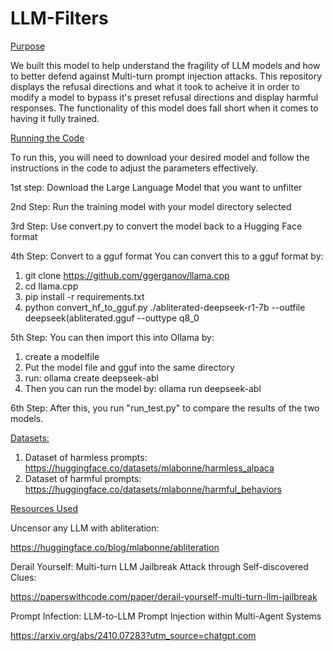 # LLM-Filters
<ins>Purpose</ins> 

We built this model to help understand the fragility of LLM models and how to better defend against Multi-turn prompt injection attacks.
This repository displays the refusal directions and what it took to acheive it in order to modify a model to bypass it's preset refusal directions and display harmful responses. 
The functionality of this model does fall short when it comes to having it fully trained.

<ins>Running the Code</ins>

To run this, you will need to download your desired model and follow the instructions in the code to adjust the parameters effectively.

1st step:
Download the Large Language Model that you want to unfilter

2nd Step:
Run the training model with your model directory selected

3rd Step:
Use convert.py to convert the model back to a Hugging Face format

4th Step: Convert to a gguf format
You can convert this to a gguf format by:
1. git clone https://github.com/ggerganov/llama.cpp
2. cd llama.cpp
3. pip install -r requirements.txt
4. python convert_hf_to_gguf.py ./abliterated-deepseek-r1-7b --outfile deepseek(abliterated.gguf --outtype q8_0

5th Step:
You can then import this into Ollama by:
1. create a modelfile
2. Put the model file and gguf into the same directory
3. run: ollama create deepseek-abl
4. Then you can run the model by: ollama run deepseek-abl

6th Step:
After this, you run "run_test.py" to compare the results of the two models.


<ins> Datasets: </ins> 
1. Dataset of harmless prompts: https://huggingface.co/datasets/mlabonne/harmless_alpaca
2. Dataset of harmful prompts:  https://huggingface.co/datasets/mlabonne/harmful_behaviors

<ins>Resources Used</ins>

Uncensor any LLM with abliteration: 

   https://huggingface.co/blog/mlabonne/abliteration

Derail Yourself: Multi-turn LLM Jailbreak Attack through Self-discovered Clues: 
   
   https://paperswithcode.com/paper/derail-yourself-multi-turn-llm-jailbreak

Prompt Infection: LLM-to-LLM Prompt Injection within Multi-Agent Systems

   https://arxiv.org/abs/2410.07283?utm_source=chatgpt.com
   
